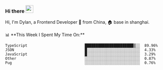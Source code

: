 ### Hi there <img src="https://media.giphy.com/media/hvRJCLFzcasrR4ia7z/giphy.gif" width="25px">

<!-- ![visitors](https://visitor-badge.glitch.me/badge?page_id=dislfyer.dislfyer) --!>

Hi, I'm Dylan, a Frontend Developer 🚀 from China, 🏠 base in shanghai.
<br/>
<br/>

📊 **This Week I Spent My Time On:**


<!--START_SECTION:waka-->

```text
TypeScript                          ██████████████████████▒░░  89.96%
JSON                                █░░░░░░░░░░░░░░░░░░░░░░░░  4.33%
JavaScript                          █░░░░░░░░░░░░░░░░░░░░░░░░  3.29%
Other                               ░░░░░░░░░░░░░░░░░░░░░░░░░  0.87%
Pug                                 ░░░░░░░░░░░░░░░░░░░░░░░░░  0.76%
```

<!--END_SECTION:waka-->

<!--
**About Me:**
 -->
